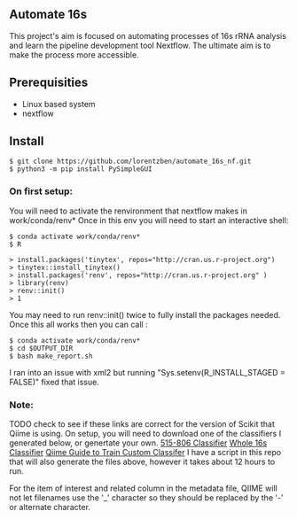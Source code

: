 Automate 16s
-------------------------------------------------
This project's aim is focused on automating processes of 16s rRNA analysis and learn the pipeline development tool Nextflow. The ultimate aim is to make the process more accessible. 

## Prerequisities
* Linux based system
* nextflow

## Install

```shell
$ git clone https://github.com/lorentzben/automate_16s_nf.git
$ python3 -m pip install PySimpleGUI
```

### On first setup:
You will need to activate the renvironment that nextflow makes in work/conda/renv*
Once in this env you will need to start an interactive shell:

```shell
$ conda activate work/conda/renv*
$ R

> install.packages('tinytex', repos="http://cran.us.r-project.org")
> tinytex::install_tinytex()
> install.packages('renv', repos="http://cran.us.r-project.org" )
> library(renv)
> renv::init()
> 1
```

You may need to run renv::init() twice to fully install the packages needed.
Once this all works then you can call :

```shell
$ conda activate work/conda/renv*
$ cd $OUTPUT_DIR
$ bash make_report.sh
```

I ran into an issue with xml2 but running "Sys.setenv(R_INSTALL_STAGED = FALSE)" fixed that issue. 

### Note:
TODO check to see if these links are correct for the version of Scikit that Qiime is using.
On setup, you will need to download one of the classifiers I generated below, or genertate your own. 
[515-806 Classifier](https://outlookuga-my.sharepoint.com/:u:/g/personal/bjl34716_uga_edu/EX3h7KrIg_5HqkUGhEkPyDYBbmEhBqsQzlLtIUAFyQzXDQ?e=Y2Y56B)
[Whole 16s Classifier](https://outlookuga-my.sharepoint.com/:u:/g/personal/bjl34716_uga_edu/EcydxUc2syZBnZLLT_Z9ISQBow7NdSRxYHxazvL9iCwxOQ?e=Yad1bX)
[Qiime Guide to Train Custom Classifer](https://docs.qiime2.org/2021.2/tutorials/feature-classifier/)
I have a script in this repo that will also generate the files above, however it takes about 12 hours to run. 

For the item of interest and related column in the metadata file, QIIME will not let filenames use the '_' character so they should be replaced by the '-' or alternate character. 

